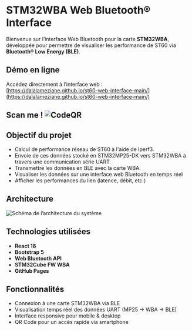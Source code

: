 # STM32WBA Web Bluetooth® Interface

Bienvenue sur l’interface Web Bluetooth pour la carte **STM32WBA**, développée pour permettre de visualiser les performance de ST60 via **Bluetooth® Low Energy (BLE)**.

## Démo en ligne

Accédez directement à l’interface web :
[https://dalalameziane.github.io/st60-web-interface-main/](https://dalalameziane.github.io/st60-web-interface-main/)

## Scan me ! ![CodeQR](docs/frame.png)

## Objectif du projet

- Calcul de performance réseau de ST60 à l'aide de Iperf3.
- Envoie de ces données stocké en STM32MP25-DK vers STM32WBA à travers une communication série UART.  
- Transmettre les données en BLE avec la carte WBA.
- Visualiser les données sur une interface web Bluetooth en temps réel
- Afficher les performances du lien (latence, débit, etc.)

## Architecture

![Schéma de l’architecture du système](docs/main_interface.png)

## Technologies utilisées

- **React 18**
- **Bootstrap 5**
- **Web Bluetooth API**
- **STM32Cube FW WBA**
- **GitHub Pages**

## Fonctionnalités

- Connexion à une carte STM32WBA via BLE
- Visualisation temps réel des données UART (MP25 → WBA → BLE)
- Interface responsive pour mobile & desktop
- QR Code pour un accès rapide via smartphone
